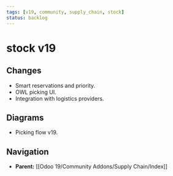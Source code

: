 ```yaml
---
tags: [v19, community, supply_chain, stock]
status: backlog
---
```

# stock v19

## Changes
- Smart reservations and priority.
- OWL picking UI.
- Integration with logistics providers.

## Diagrams
- Picking flow v19.






## Navigation
- **Parent:** [[Odoo 19/Community Addons/Supply Chain/Index]]
